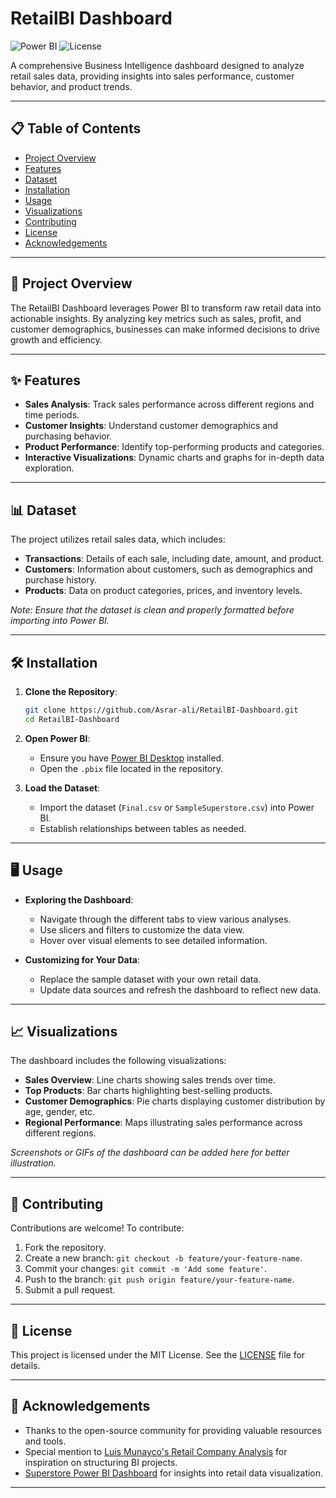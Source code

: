 # RetailBI Dashboard

![Power BI](https://img.shields.io/badge/Power%20BI-v2.0.0-yellow)
![License](https://img.shields.io/badge/License-MIT-green)

A comprehensive Business Intelligence dashboard designed to analyze retail sales data, providing insights into sales performance, customer behavior, and product trends.

---

## 📋 Table of Contents
- [Project Overview](#project-overview)
- [Features](#features)
- [Dataset](#dataset)
- [Installation](#installation)
- [Usage](#usage)
- [Visualizations](#visualizations)
- [Contributing](#contributing)
- [License](#license)
- [Acknowledgements](#acknowledgements)

---

## 🚀 Project Overview
The RetailBI Dashboard leverages Power BI to transform raw retail data into actionable insights. By analyzing key metrics such as sales, profit, and customer demographics, businesses can make informed decisions to drive growth and efficiency.

---

## ✨ Features
- **Sales Analysis**: Track sales performance across different regions and time periods.
- **Customer Insights**: Understand customer demographics and purchasing behavior.
- **Product Performance**: Identify top-performing products and categories.
- **Interactive Visualizations**: Dynamic charts and graphs for in-depth data exploration.

---

## 📊 Dataset
The project utilizes retail sales data, which includes:
- **Transactions**: Details of each sale, including date, amount, and product.
- **Customers**: Information about customers, such as demographics and purchase history.
- **Products**: Data on product categories, prices, and inventory levels.

*Note: Ensure that the dataset is clean and properly formatted before importing into Power BI.*

---

## 🛠️ Installation
1. **Clone the Repository**:
   ```bash
   git clone https://github.com/Asrar-ali/RetailBI-Dashboard.git
   cd RetailBI-Dashboard
   ```

2. **Open Power BI**:
   - Ensure you have [Power BI Desktop](https://powerbi.microsoft.com/desktop/) installed.
   - Open the `.pbix` file located in the repository.

3. **Load the Dataset**:
   - Import the dataset (`Final.csv` or `SampleSuperstore.csv`) into Power BI.
   - Establish relationships between tables as needed.

---

## 🖥️ Usage
- **Exploring the Dashboard**:
  - Navigate through the different tabs to view various analyses.
  - Use slicers and filters to customize the data view.
  - Hover over visual elements to see detailed information.

- **Customizing for Your Data**:
  - Replace the sample dataset with your own retail data.
  - Update data sources and refresh the dashboard to reflect new data.

---

## 📈 Visualizations
The dashboard includes the following visualizations:
- **Sales Overview**: Line charts showing sales trends over time.
- **Top Products**: Bar charts highlighting best-selling products.
- **Customer Demographics**: Pie charts displaying customer distribution by age, gender, etc.
- **Regional Performance**: Maps illustrating sales performance across different regions.

*Screenshots or GIFs of the dashboard can be added here for better illustration.*

---

## 🤝 Contributing
Contributions are welcome! To contribute:
1. Fork the repository.
2. Create a new branch: `git checkout -b feature/your-feature-name`.
3. Commit your changes: `git commit -m 'Add some feature'`.
4. Push to the branch: `git push origin feature/your-feature-name`.
5. Submit a pull request.

---

## 📜 License
This project is licensed under the MIT License. See the [LICENSE](LICENSE) file for details.

---

## 🙏 Acknowledgements
- Thanks to the open-source community for providing valuable resources and tools.
- Special mention to [Luis Munayco's Retail Company Analysis](https://github.com/luis-munayco/Power-BI---Retail-Company-Analysis) for inspiration on structuring BI projects.
- [Superstore Power BI Dashboard](https://github.com/Mariyajoseph24/Superstore_PowerBI_Dashboard) for insights into retail data visualization.

---

